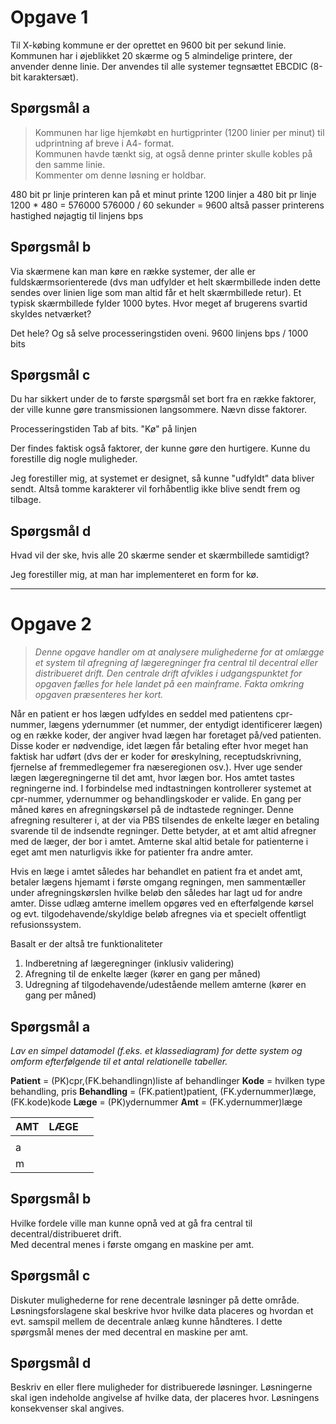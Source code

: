 # Opgave 1
Til X-købing kommune er der oprettet en 9600 bit per sekund linie. 
Kommunen har i øjeblikket 20 skærme og 5 almindelige printere, der anvender denne linie. 
Der anvendes til alle systemer tegnsættet EBCDIC (8-bit karaktersæt).

## Spørgsmål a
> Kommunen har lige hjemkøbt en hurtigprinter (1200 linier per minut) til udprintning af breve i A4- format.     
Kommunen havde tænkt sig, at også denne printer skulle kobles på den samme linie.  
> Kommenter om denne løsning er holdbar.

480 bit pr linje
printeren kan på et minut printe 1200 linjer a 480 bit pr linje
1200 * 480 = 576000
576000 / 60 sekunder = 9600
altså passer printerens hastighed nøjagtig til linjens bps

## Spørgsmål b
Via skærmene kan man køre en række systemer, der alle er fuldskærmsorienterede 
(dvs man udfylder et helt skærmbillede inden dette sendes over linien lige som 
man altid får et helt skærmbillede retur). 
Et typisk skærmbillede fylder 1000 bytes. Hvor meget af brugerens svartid skyldes netværket?

Det hele? Og så selve processeringstiden oveni.
9600 linjens bps / 1000 bits

## Spørgsmål c
Du har sikkert under de to første spørgsmål set bort fra en række faktorer, der ville 
kunne gøre transmissionen langsommere. Nævn disse faktorer. 

Processeringstiden
Tab af bits.
"Kø" på linjen

Der findes faktisk også faktorer, der kunne gøre den hurtigere. Kunne du forestille dig nogle muligheder.

Jeg forestiller mig, at systemet er designet, så kunne "udfyldt" data bliver sendt. 
Altså tomme karakterer vil forhåbentlig ikke blive sendt frem og tilbage.

## Spørgsmål d
Hvad vil der ske, hvis alle 20 skærme sender et skærmbillede samtidigt?

Jeg forestiller mig, at man har implementeret en form for kø.

---

# Opgave 2

> *Denne opgave handler om at analysere mulighederne for at omlægge et system til afregning af 
> lægeregninger fra central til decentral eller distribueret drift. 
> Den centrale drift afvikles i udgangspunktet for opgaven fælles for hele landet på een mainframe. 
> Fakta omkring opgaven præsenteres her kort.*

Når en patient er hos lægen udfyldes en seddel med patientens cpr-nummer, lægens ydernummer 
(et nummer, der entydigt identificerer lægen) og en række koder, der angiver hvad lægen har foretaget på/ved patienten. 
Disse koder er nødvendige, idet lægen får betaling efter hvor meget han faktisk har udført 
(dvs der er koder for øreskylning, receptudskrivning, fjernelse af fremmedlegemer fra næseregionen osv.). 
Hver uge sender lægen lægeregningerne til det amt, hvor lægen bor. Hos amtet tastes regningerne ind. 
I forbindelse med indtastningen kontrollerer systemet at cpr-nummer, ydernummer og behandlingskoder er valide. 
En gang per måned køres en afregningskørsel på de indtastede regninger. 
Denne afregning resulterer i, at der via PBS tilsendes de enkelte læger en betaling svarende til de indsendte regninger. 
Dette betyder, at et amt altid afregner med de læger, der bor i amtet.
Amterne skal altid betale for patienterne i eget amt men naturligvis ikke for patienter fra andre amter.

Hvis en læge i amtet således har behandlet en patient fra et andet amt, betaler lægens hjemamt i første omgang regningen, 
men sammentæller under afregningskørslen hvilke beløb den således har lagt ud for andre amter. 
Disse udlæg amterne imellem opgøres ved en efterfølgende kørsel og evt. tilgodehavende/skyldige 
beløb afregnes via et specielt offentligt refusionssystem.

Basalt er der altså tre funktionaliteter
1. Indberetning af lægeregninger (inklusiv validering)
2. Afregning til de enkelte læger (kører en gang per måned)
3. Udregning af tilgodehavende/udestående mellem amterne (kører en gang per måned)

## Spørgsmål a
*Lav en simpel datamodel (f.eks. et klassediagram) for dette system og omform efterfølgende til et antal relationelle tabeller.*

**Patient** = (PK)cpr,(FK.behandlingn)liste af behandlinger
**Kode** = hvilken type behandling, pris
**Behandling** = (FK.patient)patient, (FK.ydernummer)læge, (FK.kode)kode
**Læge** = (PK)ydernummer
**Amt** = (FK.ydernummer)læge 

|     AMT     |    LÆGE     |        |
| -------- | ------- | ------ |
|          |         |         |
|  a        |         |          |
|m         |         |           |

## Spørgsmål b
Hvilke fordele ville man kunne opnå ved at gå fra central til decentral/distribueret drift.  
Med decentral menes i første omgang en maskine per amt.



## Spørgsmål c
Diskuter mulighederne for rene decentrale løsninger på dette område. Løsningsforslagene skal beskrive hvor hvilke data placeres og hvordan et evt. samspil mellem de decentrale anlæg kunne håndteres. I dette spørgsmål menes der med decentral en maskine per amt.

## Spørgsmål d
Beskriv en eller flere muligheder for distribuerede løsninger. Løsningerne skal igen indeholde angivelse af hvilke data, der placeres hvor. Løsningens konsekvenser skal angives.
